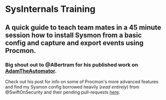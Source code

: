 # SysInternals Training 

## A quick guide to teach team mates in a 45 minute session how to install Sysmon from a basic config and capture and export events using Procmon. 

### Big shout out to @ABertram for his published work on [AdamTheAutomator](https://adamtheautomator.com/procmon/). 
Check out his post for info on some of Procmon's more advanced features and find my Sysmon config borrowed heavily (*read entirely*) from @SwiftOnSecurity and their pending pull-requests [here](https://www.github.com/iaintshootinmis/sysmon-config). 

